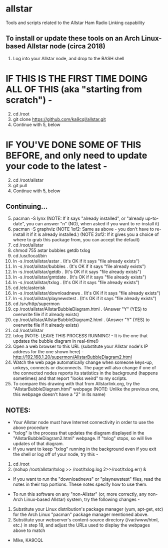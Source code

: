 # allstar
Tools and scripts related to the Allstar Ham Radio Linking capability

To install or update these tools on an Arch Linux-based Allstar node (circa 2018)
---------------------------------------------------------------------------------

1) Log into your Allstar node, and drop to the BASH shell

# IF THIS IS THE FIRST TIME DOING ALL OF THIS (aka "starting from scratch") -
2. cd /root
3. git clone https://github.com/ka9cql/allstar.git
4. Continue with 5, below


# IF YOU'VE DONE SOME OF THIS BEFORE, and only need to update your code to the latest -
2. cd /root/allstar
3. git pull
4. Continue with 5, below


Continuing...
--------------
5) pacman -S lynx         (NOTE: If it says "already installed", or "already up-to-date", you can answer "n" (NO), when asked if you want to re-install it)
6) pacman -S graphviz     (NOTE 1of2: Same as above - you don't have to re-install it if it is already installed.)
                          (NOTE 2of2: If it gives you a choice of where to grab this package from, you can accept the default)
7) cd /root/allstar
8) chmod 755 astar bubbles getdb txlog
9) cd /usr/local/bin
10) ln -s /root/allstar/astar .     (It's OK if it says "file already exists")
11) ln -s /root/allstar/bubbles .   (It's OK if it says "file already exists")
12) ln -s /root/allstar/getdb .     (It's OK if it says "file already exists")
13) ln -s /root/allstar/gmtdate .   (It's OK if it says "file already exists")
14) ln -s /root/allstar/txlog .     (It's OK if it says "file already exists")
15) cd /etc/asterisk
16) ln -s /root/allstar/downloadnews .     (It's OK if it says "file already exists")
17) ln -s /root/allstar/playnewstest .     (It's OK if it says "file already exists")
18) cd /srv/http/supermon
19) cp /root/allstar/AllstarBubbleDiagram.html .      (Answer "Y" (YES) to overwrite file if it already exists)
20) cp /root/allstar/AllstarBubbleDiagram2.html .     (Answer "Y" (YES) to overwrite file if it already exists)
21) cd /root/allstar
22) txlog             (NOTE: LEAVE THIS PROCESS  RUNNING! - It is the one that updates the bubble diagram in real-time!)
23) Open a web browser to this URL (substitute your Allstar node's IP address for the one shown here) - http://192.168.1.20/supermon/AllstarBubbleDiagram2.html
24) Watch the web page automatically change when someone keys-up, unkeys, connects or disconnects.  The page will also change if one of the connected nodes reports its statistics in the background (happens sometimes) and that report "looks weird" to my scripts.
25) To compare this drawing with that from Allstarlink.org, try the "AllstarBubbleDiagram.html" webpage (NOTE: Unlike the previous one, this webpage doesn't have a "2" in its name)

NOTES:
--------------
*  Your Allstar node must have Internet connectivity in order to use the above procedure
*  "txlog" is the process that updates the diagram displayed in the "AllstarBubbleDiagram2.html" webpage. If "txlog" stops, so will live updates of that diagram.
*  If you want to keep "txlog" running in the background even if you exit the shell or log off of your node, try this -

1) cd /root
2) (nohup /root/allstar/txlog >> /root/txlog.log 2>>/root/txlog.err) &

* If you want to run the "downloadnews" or "playnewstest" files, read the notes in their top portions. These notes specify how to use them.

* To run this software on any "non-Allstar" (or, more correctly, any non-Arch Linux-based Allstar) system, try the following changes -

1) Substitute your Linux distribution's package manager (yum, apt-get, etc) for the Arch Linux "pacman" package manager mentioned above.
2) Substitute your webserver's content-source directory (/var/www/html, etc.) in step 18, and adjust the URLs used to display the webpages above to match


- Mike, KA9CQL

